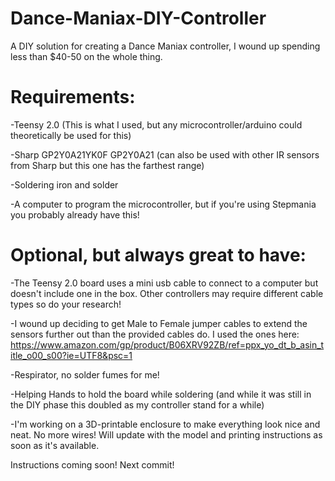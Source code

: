 # Dance-Maniax-DIY-Controller
A DIY solution for creating a Dance Maniax controller, I wound up spending less than $40-50 on the whole thing.

# Requirements:

-Teensy 2.0 (This is what I used, but any microcontroller/arduino could theoretically be used for this)

-Sharp GP2Y0A21YK0F GP2Y0A21 (can also be used with other IR sensors from Sharp but this one has the farthest range)

-Soldering iron and solder

-A computer to program the microcontroller, but if you're using Stepmania you probably already have this!

# Optional, but always great to have:

-The Teensy 2.0 board uses a mini usb cable to connect to a computer but doesn't include one in the box. Other controllers may require different cable types so do your research!

-I wound up deciding to get Male to Female jumper cables to extend the sensors further out than the provided cables do. I used the ones here: https://www.amazon.com/gp/product/B06XRV92ZB/ref=ppx_yo_dt_b_asin_title_o00_s00?ie=UTF8&psc=1

-Respirator, no solder fumes for me!

-Helping Hands to hold the board while soldering (and while it was still in the DIY phase this doubled as my controller stand for a while)

-I'm working on a 3D-printable enclosure to make everything look nice and neat. No more wires! Will update with the model and printing instructions as soon as it's available.

Instructions coming soon! Next commit!
